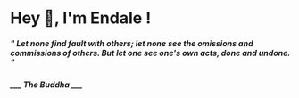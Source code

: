 <h1 title="head"> Hey 👋, I'm Endale !</h1>

**<h5><i>" Let none find fault with others; let none see the omissions and commissions of others. But let one see one's own acts, done and undone. "</i></h5>**

*<b>___ The Buddha ___</b>*
